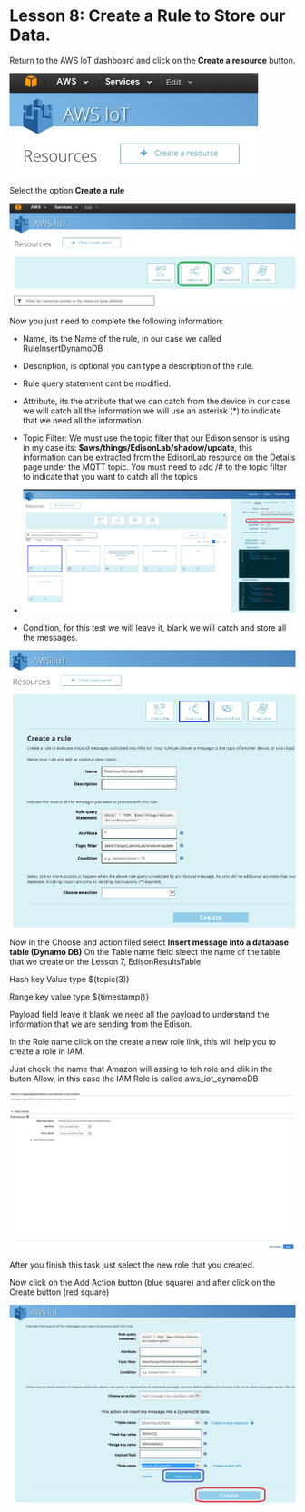 # Lesson 8: Create a Rule to Store our Data.

Return to the AWS IoT dashboard and click on the **Create a resource** button.

![](40.jpg)

Select the option **Create a rule**

![](39.jpg)

Now you just need to complete the following information:

* Name, its the Name of the rule, in our case we called RuleInsertDynamoDB
* Description, is optional you can type a description of the rule.
* Rule query statement cant be modified.
* Attribute, its the attribute that we can catch from the device in our case we will catch all the information we will use an asterisk (*) to indicate that we need all the information. 
* Topic Filter: We must use the topic filter that our Edison sensor is using in my case its: **$aws/things/EdisonLab/shadow/update**, this information can be extracted from the EdisonLab resource on the Details page under the MQTT topic. You must need to add /# to the topic filter to indicate that you want to catch all the topics


* ![](42.jpg)

* Condition, for this test we will leave it, blank we will catch and store all the messages.

![](41.jpg)

Now in the Choose and action filed select **Insert message into a database table (Dynamo DB)**
On the Table name field sleect the name of the table that we create on the Lesson 7, EdisonResultsTable

Hash key Value type ${topic(3)}

Range key value type ${timestamp()}


Payload field leave it blank we need all the payload to understand the information that we are sending from the Edison.

In the Role name click on the create a new role link, this will help you to create a role in IAM.

Just check the name that Amazon will assing to teh role and clik in the buton Allow, in this case the IAM Role is called aws_iot_dynamoDB

![](43.jpg)

After you finish this task just select the new role that you created.

Now click on the Add Action button (blue square) and after click on the Create button (red square)

![](44.jpg)


